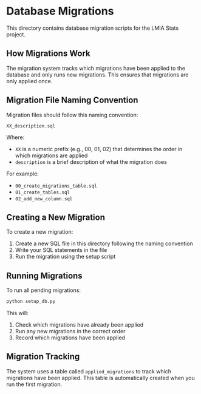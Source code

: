 # Database Migrations

This directory contains database migration scripts for the LMIA Stats project.

## How Migrations Work

The migration system tracks which migrations have been applied to the database and only runs new migrations. This ensures that migrations are only applied once.

## Migration File Naming Convention

Migration files should follow this naming convention:

```
XX_description.sql
```

Where:
- `XX` is a numeric prefix (e.g., 00, 01, 02) that determines the order in which migrations are applied
- `description` is a brief description of what the migration does

For example:
- `00_create_migrations_table.sql`
- `01_create_tables.sql`
- `02_add_new_column.sql`

## Creating a New Migration

To create a new migration:

1. Create a new SQL file in this directory following the naming convention
2. Write your SQL statements in the file
3. Run the migration using the setup script

## Running Migrations

To run all pending migrations:

```bash
python setup_db.py
```

This will:
1. Check which migrations have already been applied
2. Run any new migrations in the correct order
3. Record which migrations have been applied

## Migration Tracking

The system uses a table called `applied_migrations` to track which migrations have been applied. This table is automatically created when you run the first migration.

